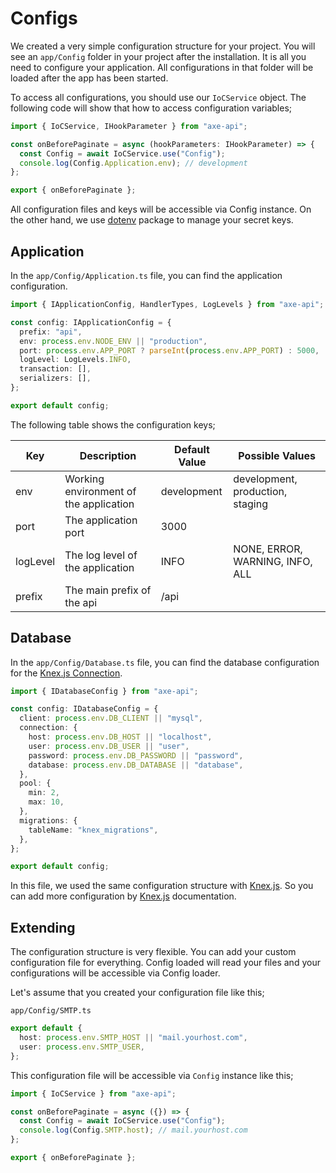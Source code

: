 # Configs

We created a very simple configuration structure for your project. You will see an `app/Config` folder in your project after the installation. It is all you need to configure your application. All configurations in that folder will be loaded after the app has been started.

To access all configurations, you should use our `IoCService` object. The following code will show that how to access configuration variables;

```ts
import { IoCService, IHookParameter } from "axe-api";

const onBeforePaginate = async (hookParameters: IHookParameter) => {
  const Config = await IoCService.use("Config");
  console.log(Config.Application.env); // development
};

export { onBeforePaginate };
```

All configuration files and keys will be accessible via Config instance. On the other hand, we use [dotenv](https://www.npmjs.com/package/dotenv) package to manage your secret keys.

## Application

In the `app/Config/Application.ts` file, you can find the application configuration.

```ts
import { IApplicationConfig, HandlerTypes, LogLevels } from "axe-api";

const config: IApplicationConfig = {
  prefix: "api",
  env: process.env.NODE_ENV || "production",
  port: process.env.APP_PORT ? parseInt(process.env.APP_PORT) : 5000,
  logLevel: LogLevels.INFO,
  transaction: [],
  serializers: [],
};

export default config;
```

The following table shows the configuration keys;

| Key      | Description                            | Default Value | Possible Values                  |
| -------- | -------------------------------------- | ------------- | -------------------------------- |
| env      | Working environment of the application | development   | development, production, staging |
| port     | The application port                   | 3000          |                                  |
| logLevel | The log level of the application       | INFO          | NONE, ERROR, WARNING, INFO, ALL  |
| prefix   | The main prefix of the api             | /api          |                                  |

## Database

In the `app/Config/Database.ts` file, you can find the database configuration for the [Knex.js Connection](http://knexjs.org/#Installation-client).

```ts
import { IDatabaseConfig } from "axe-api";

const config: IDatabaseConfig = {
  client: process.env.DB_CLIENT || "mysql",
  connection: {
    host: process.env.DB_HOST || "localhost",
    user: process.env.DB_USER || "user",
    password: process.env.DB_PASSWORD || "password",
    database: process.env.DB_DATABASE || "database",
  },
  pool: {
    min: 2,
    max: 10,
  },
  migrations: {
    tableName: "knex_migrations",
  },
};

export default config;
```

In this file, we used the same configuration structure with [Knex.js](http://knexjs.org/#Installation-client). So you can add more configuration by [Knex.js](http://knexjs.org/#Installation-client) documentation.

## Extending

The configuration structure is very flexible. You can add your custom configuration file for everything. Config loaded will read your files and your configurations will be accessible via Config loader.

Let's assume that you created your configuration file like this;

`app/Config/SMTP.ts`

```ts
export default {
  host: process.env.SMTP_HOST || "mail.yourhost.com",
  user: process.env.SMTP_USER,
};
```

This configuration file will be accessible via `Config` instance like this;

```ts
import { IoCService } from "axe-api";

const onBeforePaginate = async ({}) => {
  const Config = await IoCService.use("Config");
  console.log(Config.SMTP.host); // mail.yourhost.com
};

export { onBeforePaginate };
```
